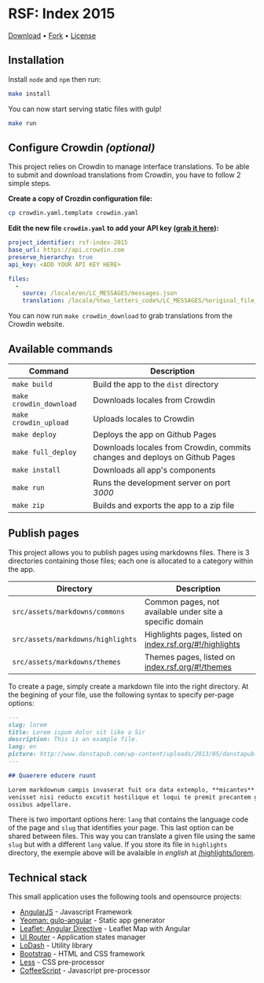 # RSF: Index 2015

[Download](https://github.com/jplusplus/rsf-index-2015/archive/gh-pages.zip) • [Fork](https://github.com/jplusplus/rsf-index-2015) • [License](https://github.com/jplusplus/rsf-index-2015/blob/master/LICENSE)

## Installation

Install `node` and `npm` then run:

```bash
make install
```

You can now start serving static files with gulp!

```bash
make run
```

## Configure Crowdin *(optional)*

This project relies on Crowdin to manage interface translations. To be able to submit and download translations from Crowdin, you have to follow 2 simple steps.

**Create a copy of Crozdin configuration file:**

```bash
cp crowdin.yaml.template crowdin.yaml
```

**Edit the new file ```crowdin.yaml``` to add your API key ([grab it here](https://crowdin.com/project/rsf-index-2015/settings#api)):**


```yaml
project_identifier: rsf-index-2015
base_url: https://api.crowdin.com
preserve_hierarchy: true
api_key: <ADD YOUR API KEY HERE>

files:
  -
    source: /locale/en/LC_MESSAGES/messages.json
    translation: /locale/%two_letters_code%/LC_MESSAGES/%original_file_name%
```

You can now run ```make crowdin_download``` to grab translations from the Crowdin website.

## Available commands

Command | Description
--- | ---
`make build` | Build the app to the `dist` directory
`make crowdin_download` | Downloads locales from Crowdin
`make crowdin_upload` | Uploads locales to Crowdin
`make deploy` | Deploys the app on Github Pages
`make full_deploy` | Downloads locales from Crowdin, commits changes and deploys on Github Pages
`make install` | Downloads all app's components
`make run` | Runs the development server on port *3000*
`make zip` | Builds and exports the app to a zip file

## Publish pages

This project allows you to publish pages using markdowns files. There is 3 directories containing those files; each one is allocated to a category within the app.

Directory | Description
--- | ---
`src/assets/markdowns/commons` | Common pages, not available under site a specific domain
`src/assets/markdowns/highlights` | Highlights pages, listed on [index.rsf.org/#!/highlights](http://index.rsf.org/#!/highlights)
`src/assets/markdowns/themes` | Themes pages, listed on [index.rsf.org/#!/themes](http://index.rsf.org/#!/themes)

To create a page, simply create a markdown file into the right directory. At the begining of your file, use the following syntax to specify per-page options:

```markdown
---
slug: lorem
title: Lorem ispum dolor sit like a Sir
description: This is an example file.
lang: en
picture: http://www.danstapub.com/wp-content/uploads/2013/05/danstapub-reporter-sans-frontiere-betc-liberte-presse-dictateur-nouvelle-campagne-4.jpg
---

## Quaerere educere ruunt

Lorem markdownum campis invaserat fuit ora data extemplo, **micantes**. Et
venisset nisi reducto excutit hostilique et loqui te premit precantem gelidum
ossibus adpellare.

```

There is two important options here: `lang` that contains the language code of the page and `slug` that identifies your page. This last option can be shared between files. This way you can translate a given file using the same `slug` but with a different `lang` value. If you store its file in `highlights` directory, the exemple above will be avalaible in *english* at [/highlights/lorem](http://index.rsf.org/#!/highlights/lorem).

## Technical stack

This small application uses the following tools and opensource projects:

* [AngularJS](https://angularjs.org/) - Javascript Framework
* [Yeoman: gulp-angular](https://github.com/Swiip/generator-gulp-angular) - Static app generator
* [Leaflet: Angular Directive](http://tombatossals.github.io/angular-leaflet-directive/) - Leaflet Map with Angular
* [UI Router](https://github.com/angular-ui/ui-router/) - Application states manager
* [LoDash](http://lodash.com/) - Utility library
* [Bootstrap](http://getbootstrap.com/) - HTML and CSS framework
* [Less](http://lesscss.org/) - CSS pre-processor
* [CoffeeScript](http://coffeescript.org/) - Javascript pre-processor
